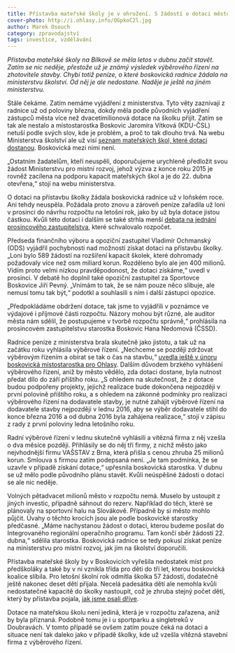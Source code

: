 ```yaml
---
title: Přístavba mateřské školy je v ohrožení. S žádostí o dotaci město neuspělo
cover-photo: http://i.ohlasy.info/OGpkoC2l.jpg
author: Marek Osouch
category: zpravodajství
tags: investice, vzdělávání
---
```


*Přístavba mateřské školy na Bílkově se měla letos v dubnu začít stavět. Zatím se nic neděje, přestože už je známý výsledek výběrového řízení na zhotovitele stavby. Chybí totiž peníze, o které boskovická radnice žádala na ministerstvu školství. Od něj je ale nedostane. Naděje je ještě na jiném ministerstvu.*

Stále čekáme. Zatím nemáme vyjádření z ministerstva. Tyto věty zaznívají z radnice už od poloviny března, dokdy měla podle původních vyjádření zástupců města více než dvacetimilionová dotace na školku přijít. Zatím se tak ale nestalo a místostarostka Boskovic Jaromíra Vítková (KDU-ČSL) netuší podle svých slov, kde je problém, a proč to tak dlouho trvá. Na webu Ministerstva školství ale už visí [seznam mateřských škol, které dotaci dostanou](http://www.msmt.cz/vzdelavani/predskolni-vzdelavani/fond-rozvoje-kapacit-materskych-a-zakladnich-skol). Boskovická mezi nimi není.

„Ostatním žadatelům, kteří neuspěli, doporučujeme urychleně předložit svou žádost Ministerstvu pro místní rozvoj, jehož výzva z konce roku 2015 je rovněž zacílena na podporu kapacit mateřských škol a je do 22. dubna otevřena,“ stojí na webu ministerstva.

O dotaci na přístavbu školky žádala boskovická radnice už v loňském roce. Ani tehdy neuspěla. Požádala proto znovu a zároveň peníze zařadila už loni v prosinci do návrhu rozpočtu na letošní rok, jako by už byla dotace jistou částkou. Kvůli této dotaci i dalším se také strhla menší [debata na jednání prosincového zastupitelstva](https://youtu.be/GTe5NLaCOiE?t=5h33m05s), které schvalovalo rozpočet.

Předseda finančního výboru a opoziční zastupitel Vladimír Ochmanský (ODS) vyjádřil pochybnosti nad možností získat dotaci na přístavbu školky.  „Loni bylo 589 žádostí na rozšíření kapacit školek, které dohromady požadovaly více než osm miliard korun. Rozděleno bylo ale jen 400 milionů. Vidím proto velmi nízkou pravděpodonost, že dotaci získáme,“ uvedl v prosinci.  V debatě ho doplnil také opoziční zastupitel za Sportovce Boskovice Jiří Pevný. „Vnímám to tak, že se nám pouze něco slibuje, ale nemusí tomu tak být,“ podotkl a souhlasili s ním i další zástupci opozice.

„Předpokládáme obdržení dotace, tak jsme to vyjádřili v poznámce ve výdajové i příjmové části rozpočtu. Názory mohou být různé, ale auditor města nám sdělil, že postupujeme v tvorbě rozpočtu správně,“ prohlásila na prosincovém zastupitelstvu starostka Boskovic Hana Nedomová (ČSSD).

Radnice peníze z ministerstva brala skutečně jako jistotu, a tak už na začátku roku vyhlásila výběrové řízení. „Nechceme se později zdržovat výběrovým řízením a obírat se tak o čas na stavbu,“ [uvedla ještě v únoru boskovická místostarostka pro Ohlasy](/clanky/2016/02/pristavba-ms.html). Dalším důvodem brzkého vyhlášení výběrového řízení, aniž by město vědělo, zda dotaci dostane, byla nutnost předat dílo do září příštího roku. „S ohledem na skutečnost, že z dotace budou podpořeny projekty, jejichž realizace bude dokončena nejpozději v první polovině příštího roku, a s ohledem na zákonné podmínky pro realizaci výběrového řízení na dodavatele stavby, je nutné zahájit výběrové řízení na dodavatele stavby nejpozději v lednu 2016, aby se výběr dodavatele stihl do konce března 2016 a od dubna 2016 byla zahájena realizace,“ stojí v zápisu z rady z první poloviny ledna letošního roku.

Radní výběrové řízení v lednu skutečně vyhlásili a vítězná firma z něj vzešla o dva měsíce později. Přihlásily se do něj tři firmy, z nichž město jako nejvhodnější firmu VAŠSTAV z Brna, která přišla s cenou zhruba 25 milionů korun. Smlouva s firmou zatím podepsaná není. „Je tam podmínka, že se uzavře v případě získání dotace,“ upřesnila boskovická starostka. V dubnu se už mělo podle původního plánu stavět. Kvůli neúspěšné žádosti o dotaci se ale nic neděje.

Volných pětadvacet milionů město v rozpočtu nemá. Muselo by ustoupit z jiných investic, případně sáhnout do rezerv. Například do těch, které se plánovaly na sportovní halu na Slovákově. Případně by si město mohlo půjčit. Úvahy o těchto krocích jsou ale podle boskovické starostky předčasné. „Máme nachystanou žádost o dotaci, kterou budeme posílat do Integrovaného regionální operačního programu. Tam končí sběr žádostí 22. dubna,“ sdělila starostka. Boskovická radnice se tedy pokusí získat peníze na ministerstvu pro místní rozvoj, jak jim na školství doporučili.
 
Přístavba mateřské školy by v Boskovicích vyřešila nedostatek míst pro předškoláky a také by v ní vznikla třída pro děti do tří let, kterou boskovická koalice slíbila. Pro letošní školní rok odmítla školka 57 žádostí, dodatečně ještě nakonec deset dětí přijala. Necelá padesátka dětí ale nemohla kvůli nedostatečné kapacitě do školky nastoupit, což je zhruba stejný počet dětí, který by přístavba pojala, [jak jsme psali dříve](/clanky/2016/02/pristavba-ms.html).

Dotace na mateřskou školu není jediná, která je v rozpočtu zařazena, aniž by byla přiznaná. Podobně tomu je i u sportparku a singletreků v Doubravách. V tomto případě se ovšem zatím pouze čeká na dotaci a situace není tak daleko jako v případě školky, kde už vzešla vítězná stavební firma z výběrového řízení.
